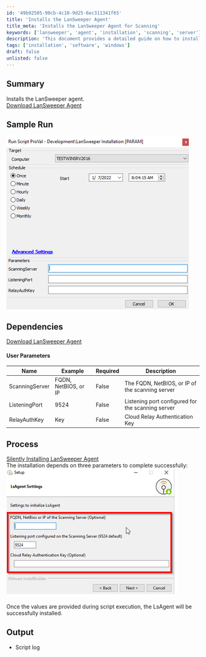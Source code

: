 ```yaml
---
id: '49b92505-90cb-4c10-9d25-6ec311341f65'
title: 'Installs the LanSweeper Agent'
title_meta: 'Installs the LanSweeper Agent for Scanning'
keywords: ['lansweeper', 'agent', 'installation', 'scanning', 'server']
description: 'This document provides a detailed guide on how to install the LanSweeper agent, including dependencies, user parameters, and expected output. The installation process is outlined with examples and links to additional resources for successful deployment.'
tags: ['installation', 'software', 'windows']
draft: false
unlisted: false
---
```


## Summary

Installs the LanSweeper agent.  
[Download LanSweeper Agent](https://www.lansweeper.com/download/lsagent/)

## Sample Run

![Sample Run](../../../static/img/LanSweeper---Install/image_1.png)

## Dependencies

[Download LanSweeper Agent](https://www.lansweeper.com/download/lsagent/)

#### User Parameters

| Name            | Example                     | Required | Description                                           |
|-----------------|-----------------------------|----------|-------------------------------------------------------|
| ScanningServer   | FQDN, NetBIOS, or IP       | False    | The FQDN, NetBIOS, or IP of the scanning server      |
| ListeningPort    | 9524                        | False    | Listening port configured for the scanning server     |
| RelayAuthKey     | Key                         | False    | Cloud Relay Authentication Key                         |

## Process

[Silently Installing LanSweeper Agent](https://www.lansweeper.com/knowledgebase/silently-installing-lsagent-on-a-windows-linux-or-mac-computer/)  
The installation depends on three parameters to complete successfully:  
![Process Image](../../../static/img/LanSweeper---Install/image_2.png)  

Once the values are provided during script execution, the LsAgent will be successfully installed.

## Output

- Script log
